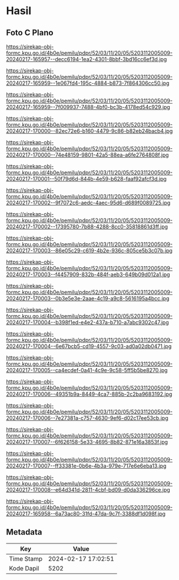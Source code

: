 # Hasil

## Foto C Plano

https://sirekap-obj-formc.kpu.go.id/4b0e/pemilu/pdpr/52/03/11/20/05/5203112005009-20240217-165957--decc6194-1ea2-4301-8bbf-3bd16cc6ef3d.jpg

https://sirekap-obj-formc.kpu.go.id/4b0e/pemilu/pdpr/52/03/11/20/05/5203112005009-20240217-165959--1e067fd4-195c-4884-b873-7f864306cc50.jpg

https://sirekap-obj-formc.kpu.go.id/4b0e/pemilu/pdpr/52/03/11/20/05/5203112005009-20240217-165959--7f009937-7488-4bf0-bc3b-4178ed54c929.jpg

https://sirekap-obj-formc.kpu.go.id/4b0e/pemilu/pdpr/52/03/11/20/05/5203112005009-20240217-170000--82ec72e6-b160-4479-9c86-b82eb24bacb4.jpg

https://sirekap-obj-formc.kpu.go.id/4b0e/pemilu/pdpr/52/03/11/20/05/5203112005009-20240217-170000--74e48159-9801-42a5-88ea-a6fe2764808f.jpg

https://sirekap-obj-formc.kpu.go.id/4b0e/pemilu/pdpr/52/03/11/20/05/5203112005009-20240217-170001--50f79d6d-844b-4e59-b628-faaf92afcf3d.jpg

https://sirekap-obj-formc.kpu.go.id/4b0e/pemilu/pdpr/52/03/11/20/05/5203112005009-20240217-170002--9f7072c6-aedc-4aec-95d6-d689f0089725.jpg

https://sirekap-obj-formc.kpu.go.id/4b0e/pemilu/pdpr/52/03/11/20/05/5203112005009-20240217-170002--17395780-7b88-4288-8cc0-35818861d3ff.jpg

https://sirekap-obj-formc.kpu.go.id/4b0e/pemilu/pdpr/52/03/11/20/05/5203112005009-20240217-170003--86e05c29-c619-4b2e-936c-805ce5b3c07b.jpg

https://sirekap-obj-formc.kpu.go.id/4b0e/pemilu/pdpr/52/03/11/20/05/5203112005009-20240217-170003--f4457909-832b-484f-aeb3-649b09d012a1.jpg

https://sirekap-obj-formc.kpu.go.id/4b0e/pemilu/pdpr/52/03/11/20/05/5203112005009-20240217-170003--0b3e5e3e-2aae-4c19-a9c8-5616195a4bcc.jpg

https://sirekap-obj-formc.kpu.go.id/4b0e/pemilu/pdpr/52/03/11/20/05/5203112005009-20240217-170004--b398f1ed-e4e2-437a-b710-a7abc9302c47.jpg

https://sirekap-obj-formc.kpu.go.id/4b0e/pemilu/pdpr/52/03/11/20/05/5203112005009-20240217-170004--6e67bcb5-cd19-4557-9c03-ad0a02db0471.jpg

https://sirekap-obj-formc.kpu.go.id/4b0e/pemilu/pdpr/52/03/11/20/05/5203112005009-20240217-170005--ca4ecdef-0a41-4c9e-9c58-5ff5b5be8270.jpg

https://sirekap-obj-formc.kpu.go.id/4b0e/pemilu/pdpr/52/03/11/20/05/5203112005009-20240217-170006--49351b9a-8449-4ca7-885b-2c2ba9683192.jpg

https://sirekap-obj-formc.kpu.go.id/4b0e/pemilu/pdpr/52/03/11/20/05/5203112005009-20240217-170006--7e27381a-c757-4630-9ef6-d02c17ee53cb.jpg

https://sirekap-obj-formc.kpu.go.id/4b0e/pemilu/pdpr/52/03/11/20/05/5203112005009-20240217-170007--6f626158-5e33-4695-8b82-871e16a3853f.jpg

https://sirekap-obj-formc.kpu.go.id/4b0e/pemilu/pdpr/52/03/11/20/05/5203112005009-20240217-170007--ff33381e-0b6e-4b3a-979e-717e6e6eba13.jpg

https://sirekap-obj-formc.kpu.go.id/4b0e/pemilu/pdpr/52/03/11/20/05/5203112005009-20240217-170008--e64d341d-2811-4cbf-bd09-d0da336296ce.jpg

https://sirekap-obj-formc.kpu.go.id/4b0e/pemilu/pdpr/52/03/11/20/05/5203112005009-20240217-165958--6a73ac80-31fd-47da-9c7f-3388df1d098f.jpg


## Metadata

| Key        | Value               |
| ---------- | ------------------- |
| Time Stamp | 2024-02-17 17:02:51 |
| Kode Dapil | 5202                |



